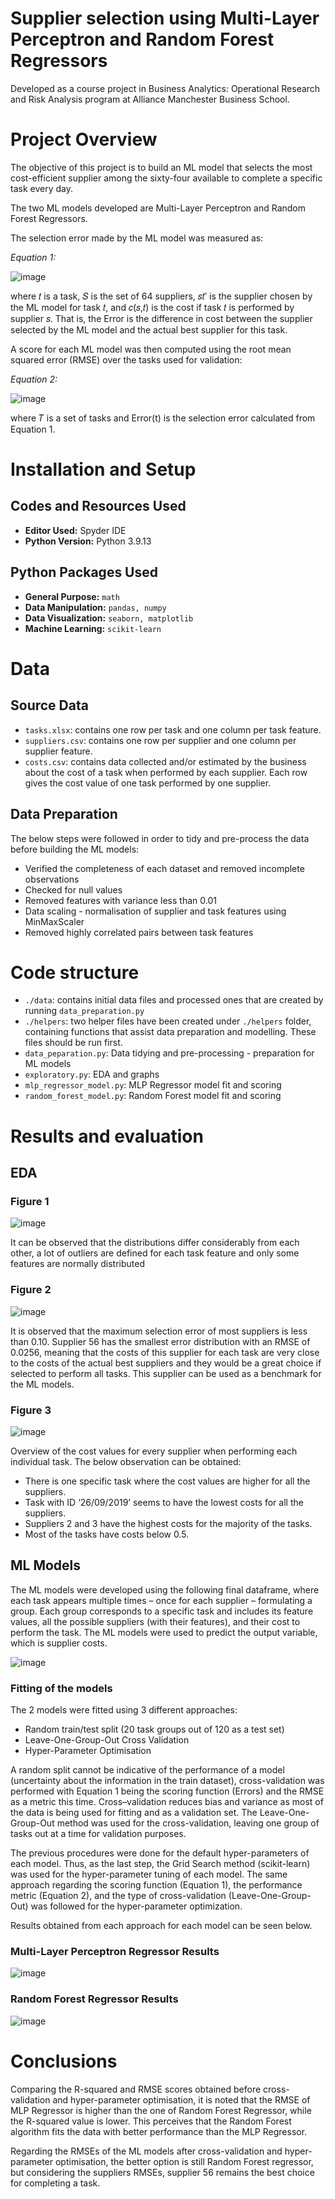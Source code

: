 # Supplier selection using Multi-Layer Perceptron and Random Forest Regressors

Developed as a course project in Business Analytics: Operational Research and Risk Analysis program at Alliance Manchester Business School.

# Project Overview

The objective of this project is to build an ML model that selects the most cost-efficient supplier among the sixty-four available to complete a specific task every day.

The two ML models developed are Multi-Layer Perceptron and Random Forest Regressors. 

The selection error made by the ML model was measured as:

*Equation 1:*

![image](https://github.com/MariliaElia/supplier-selection-ml-model/assets/24305018/22c066a4-2f1e-417e-936e-b4158db70b23)

where 𝑡 is a task, 𝑆 is the set of 64 suppliers, 𝑠𝑡′ is the supplier chosen by the ML model for task 𝑡, and 𝑐(𝑠,𝑡) is the cost if task 𝑡 is performed by supplier 𝑠. That is, the Error is the difference in cost between the supplier selected by the ML model and the actual best supplier for this task.

A score for each ML model was then computed using the root mean squared error (RMSE) over the tasks used for validation:

*Equation 2:*

![image](https://github.com/MariliaElia/supplier-selection-ml-model/assets/24305018/2421ebdd-1d3c-400d-943f-fa376038c39a)

where 𝑇 is a set of tasks and Error(t) is the selection error calculated from Equation 1.

# Installation and Setup

## Codes and Resources Used
- **Editor Used:**  Spyder IDE
- **Python Version:** Python 3.9.13

## Python Packages Used
- **General Purpose:** `math`
- **Data Manipulation:** `pandas, numpy` 
- **Data Visualization:** `seaborn, matplotlib`
- **Machine Learning:** `scikit-learn`

# Data

## Source Data
- `tasks.xlsx`: contains one row per task and one column per task feature.
- `suppliers.csv`: contains one row per supplier and one column per supplier feature.
- `costs.csv`: contains data collected and/or estimated by the business about the cost of a task when performed by each supplier. Each row gives the cost value of one task performed by one supplier.

## Data Preparation

The below steps were followed in order to tidy and pre-process the data before building the ML models:
- Verified the completeness of each dataset and removed incomplete observations
- Checked for null values
- Removed features with variance less than 0.01
- Data scaling - normalisation of supplier and task features using MinMaxScaler 
- Removed highly correlated pairs between task features

# Code structure
- `./data`: contains initial data files and processed ones that are created by running `data_preparation.py`
- `./helpers`: two helper files have been created under `./helpers` folder, containing functions that assist data preparation and modelling. These files should be run first.
- `data_peparation.py`: Data tidying and pre-processing - preparation for ML models
- `exploratory.py`: EDA and graphs
- `mlp_regressor_model.py`: MLP Regressor model fit and scoring
- `random_forest_model.py`: Random Forest model fit and scoring

# Results and evaluation
## EDA

### Figure 1
![image](https://github.com/MariliaElia/supplier-selection-ml-model/assets/24305018/4643d95a-bc5d-402c-b3ed-b289c150bc0f)

It can be observed that the distributions differ considerably from each other, a lot of outliers are defined for each task feature and only some features are normally distributed

### Figure 2

![image](https://github.com/MariliaElia/supplier-selection-ml-model/assets/24305018/b3d237e6-4ad6-4dae-ade9-1920df493613)

It is observed that the maximum selection error of most suppliers is less than 0.10. Supplier 56 has the smallest error distribution with an RMSE of 0.0256, meaning that the costs of this supplier for each task are very close to the costs of the actual best suppliers and they would be a great choice if selected to perform all tasks. This supplier can be used as a benchmark for the ML models.

### Figure 3

![image](https://github.com/MariliaElia/supplier-selection-ml-model/assets/24305018/63e37193-308b-48f5-88b2-caeb347a98f7)

Overview of the cost values for every supplier when performing each individual task. The below observation can be obtained:
- There is one specific task where the cost values are higher for all the suppliers.
- Task with ID ‘26/09/2019’ seems to have the lowest costs for all the suppliers.
- Suppliers 2 and 3 have the highest costs for the majority of the tasks.
- Most of the tasks have costs below 0.5.

## ML Models
The ML models were developed using the following final dataframe, where each task appears multiple times – once for each supplier – formulating a group. Each group corresponds to a specific task and includes its feature values, all the possible suppliers (with their features), and their cost to perform the task. The ML models were used to predict the output variable, which is supplier costs.

![image](https://github.com/MariliaElia/supplier-selection-ml-model/assets/24305018/821200be-cb66-44c0-81ef-2ae64e2ec798)

### Fitting of the models
The 2 models were fitted using 3 different approaches:
- Random train/test split (20 task groups out of 120 as a test set)
- Leave-One-Group-Out Cross Validation
- Hyper-Parameter Optimisation

A random split cannot be indicative of the performance of a model (uncertainty about the information in the train dataset), cross-validation was performed with Equation 1 being the scoring function (Errors) and the RMSE as a metric this time. Cross–validation reduces bias and variance as most of the data is being used for fitting and as a validation set. The Leave-One-Group-Out method was used for the cross-validation, leaving one group of tasks out at a time for validation purposes.

The previous procedures were done for the default hyper-parameters of each model. Thus, as the last step, the Grid Search method (scikit-learn) was used for the hyper-parameter tuning of each model. The same approach regarding the scoring function (Equation 1), the performance metric (Equation 2), and the type of cross-validation (Leave-One-Group-Out) was followed for the hyper-parameter optimization.

Results obtained from each approach for each model can be seen below.

### Multi-Layer Perceptron Regressor Results
![image](https://github.com/MariliaElia/supplier-selection-ml-model/assets/24305018/7fb3ec2e-dfe3-44e2-afe4-8768e84e3d12)

### Random Forest Regressor Results
![image](https://github.com/MariliaElia/supplier-selection-ml-model/assets/24305018/fadb722b-c8fd-4cf6-b48c-9e5742e14354)

# Conclusions
Comparing the R-squared and RMSE scores obtained before cross-validation and hyper-parameter optimisation, it is noted that the RMSE of MLP Regressor is higher than the one of Random Forest Regressor, while the R-squared value is lower. This perceives that the Random Forest algorithm fits the data with better performance than the MLP Regressor.

Regarding the RMSEs of the ML models after cross-validation and hyper-parameter optimisation, the better option is still Random Forest regressor, but considering the suppliers RMSEs, supplier 56 remains the best choice for completing a task.
